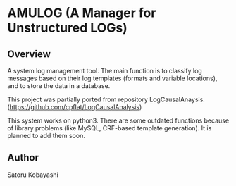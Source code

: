 # AMULOG (A Manager for Unstructured LOGs)

## Overview

A system log management tool.
The main function is to classify log messages based
on their log templates (formats and variable locations),
and to store the data in a database.

This project was partially ported from repository LogCausalAnaysis.
(https://github.com/cpflat/LogCausalAnalysis)

This system works on python3.
There are some outdated functions because of library problems
(like MySQL, CRF-based template generation).
It is planned to add them soon.


## Author

Satoru Kobayashi


